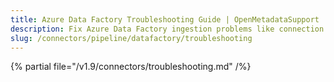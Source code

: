 ```yaml
---
title: Azure Data Factory Troubleshooting Guide | OpenMetadataSupport
description: Fix Azure Data Factory ingestion problems like connection errors, metadata loss, or unsupported activity types.
slug: /connectors/pipeline/datafactory/troubleshooting
---
```


{% partial file="/v1.9/connectors/troubleshooting.md" /%}
